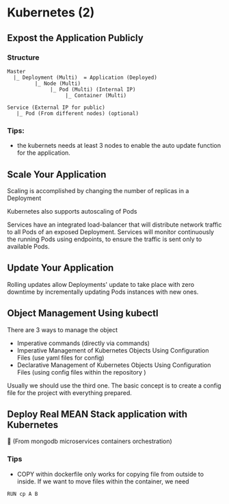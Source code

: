 # Kubernetes (2)

## Expost the Application Publicly


### Structure
```
Master  
  |_ Deployment (Multi)  = Application (Deployed)
         |_ Node (Multi)
              |_ Pod (Multi) (Internal IP) 
                   |_ Container (Multi)
```

```
Service (External IP for public)
   |_ Pod (From different nodes) (optional)

```
### Tips:

* the kubernets needs at least 3 nodes to enable the auto update function for the application.

## Scale Your Application

Scaling is accomplished by changing the number of replicas in a Deployment  

Kubernetes also supports autoscaling of Pods  

Services have an integrated load-balancer that will distribute network traffic to all Pods of an exposed Deployment. Services will monitor continuously the running Pods using endpoints, to ensure the traffic is sent only to available Pods.  

## Update Your Application
Rolling updates allow Deployments' update to take place with zero downtime by incrementally updating Pods instances with new ones.  

## Object Management Using kubectl

There are 3 ways to manage the object
* Imperative commands (directly via commands)
* Imperative Management of Kubernetes Objects Using Configuration Files (use yaml files for config)
* Declarative Management of Kubernetes Objects Using Configuration Files (using config files within the repository )

Usually we should use the third one. The basic concept is to create a config file for the project with everything prepared.

## Deploy Real MEAN Stack application with Kubernetes

(From mongodb microservices containers orchestration)

### Tips 

* COPY within dockerfile only works for copying file from outside to inside. If we want to move files within the container, we need 
```
RUN cp A B
```







 
